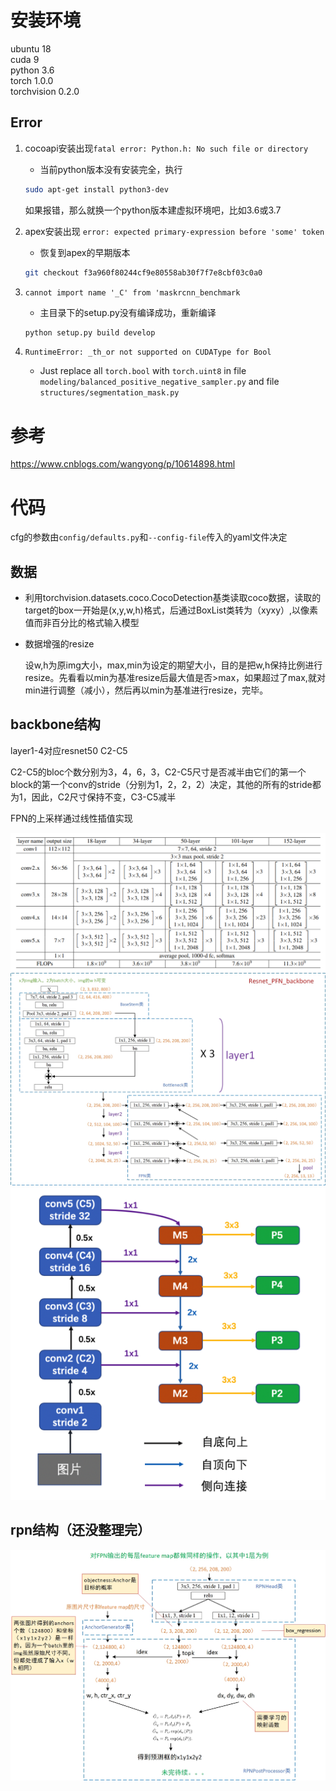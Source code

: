 # 安装环境
ubuntu 18  
cuda 9  
python 3.6  
torch 1.0.0  
torchvision 0.2.0 
## Error
1. cocoapi安装出现`fatal error: Python.h: No such file or directory`
    - 当前python版本没有安装完全，执行
    ```sh
    sudo apt-get install python3-dev
    ```
    如果报错，那么就换一个python版本建虚拟环境吧，比如3.6或3.7
    
2. apex安装出现 `error: expected primary-expression before 'some' token`
    - 恢复到apex的早期版本
    ```sh
    git checkout f3a960f80244cf9e80558ab30f7f7e8cbf03c0a0
    ```
    
3. `cannot import name '_C' from 'maskrcnn_benchmark`
    - 主目录下的setup.py没有编译成功，重新编译
    ```python
    python setup.py build develop
    ```
    
4. `RuntimeError: _th_or not supported on CUDAType for Bool`
    - Just replace all `torch.bool` with `torch.uint8` in file `modeling/balanced_positive_negative_sampler.py` and file `structures/segmentation_mask.py`
# 参考
https://www.cnblogs.com/wangyong/p/10614898.html
# 代码
cfg的参数由`config/defaults.py`和`--config-file`传入的yaml文件决定
## 数据
- 利用torchvision.datasets.coco.CocoDetection基类读取coco数据，读取的target的box一开始是(x,y,w,h)格式，后通过BoxList类转为（xyxy）,以像素值而非百分比的格式输入模型
- 数据增强的resize

  设w,h为原img大小，max,min为设定的期望大小，目的是把w,h保持比例进行resize。先看看以min为基准resize后最大值是否>max，如果超过了max,就对min进行调整（减小），然后再以min为基准进行resize，完毕。
## backbone结构
layer1-4对应resnet50 C2-C5

C2-C5的bloc个数分别为3，4，6，3，C2-C5尺寸是否减半由它们的第一个block的第一个conv的stride（分别为1，2，2，2）决定，其他的所有的stride都为1，因此，C2尺寸保持不变，C3-C5减半

FPN的上采样通过线性插值实现

![](fig/resnet.PNG)
![](fig/backbone.jpg)![](fig/fpn.png)
## rpn结构（还没整理完）
![](fig/rpn.jpg)
